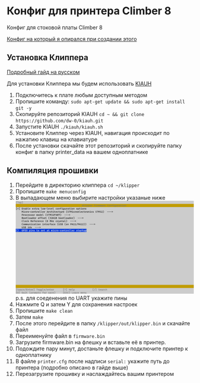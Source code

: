 # Конфиг для принтера Climber 8

Конфиг для стоковой платы Climber 8

[Конфиг на который я опирался при создании этого](https://github.com/kodonnell/xtlw-climber8-klipper)

## Установка Клиппера

[Подробный гайд на русском](https://klipper.wiki/ru/home/initial/base)

Для установки Клиппера мы будем использовать [KIAUH](https://github.com/dw-0/kiauh)

1. Подключитесь к плате любым доступным методом
2. Пропишите команду: `sudo apt-get update && sudo apt-get install git -y` 
2. Скопируйте репозиторий KIAUH `cd ~ && git clone https://github.com/dw-0/kiauh.git`
3. Запустите KIAUH `./kiauh/kiauh.sh`
4. Установите Клиппер через KIAUH, навигация происходит по нажатию клавиш на клавиатуре
5. После установки скачайте этот репозиторий и скопируйте папку конфиг в папку printer_data на вашем одноплатнике

## Компиляция прошивки

1. Перейдите в директорию клиппера `cd ~/klipper`
2. Пропишите `make menuconfig`
3. В выпадающем меню выбирите настройки указаные ниже
![Скриншот из Menuconfig](/wiki/menuconfig.png)
p.s. для соеденения по UART укажите пины 
4. Нажмите Q и затем Y для сохранения настроек
5. Пропишите `make clean`
6. Затем `make`
7. После этого перейдите в папку `/klipper/out/klipper.bin` и скачайте файл
1. Переименуйте файл в `firmware.bin`
9. Загрузите firmware.bin на флешку и вставьте её в принтер.
1. Подождите пару минут, достаньте флешку и подключите принтер к одноплатнику
2. В файле `printer.cfg` после надписи `serial:` укажите путь до принтера (подробно описано в гайде выше)
3. Перезагрузите прошивку и наслаждайтесь вашим принтером
